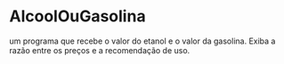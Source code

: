 # AlcoolOuGasolina
um programa que recebe o valor do etanol e o valor da gasolina. Exiba a razão entre os preços e a recomendação de uso.
